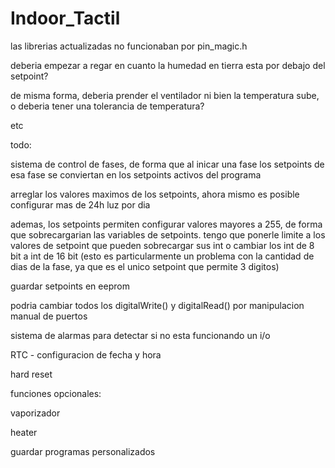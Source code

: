 # Indoor_Tactil
las librerias actualizadas no funcionaban por pin_magic.h

deberia empezar a regar en cuanto la humedad en tierra esta por debajo del setpoint?

de misma forma, deberia prender el ventilador ni bien la temperatura sube, o deberia tener una tolerancia de temperatura?

etc

todo:

sistema de control de fases, de forma que al inicar una fase los setpoints de esa fase se conviertan en los setpoints activos del programa

arreglar los valores maximos de los setpoints, ahora mismo es posible configurar mas de 24h luz por dia

ademas, los setpoints permiten configurar valores mayores a 255, de forma que sobrecargarian las variables de setpoints. tengo que ponerle limite a los valores de setpoint que pueden sobrecargar sus int o cambiar los int de 8 bit a int de 16 bit (esto es particularmente un problema con la cantidad de dias de la fase, ya que es el unico setpoint que permite 3 digitos)

guardar setpoints en eeprom

podria cambiar todos los digitalWrite() y digitalRead() por manipulacion manual de puertos

sistema de alarmas para detectar si no esta funcionando un i/o

RTC - configuracion de fecha y hora

hard reset

funciones opcionales:

vaporizador

heater

guardar programas personalizados

